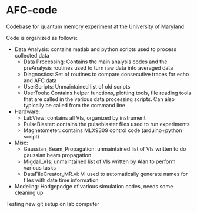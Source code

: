 # AFC-code
Codebase for quantum memory experiment at the University of Maryland

Code is organized as follows:
- Data Analysis: contains matlab and python scripts used to process collected data
    - Data Processing: Contains the main analysis codes and the preAnalysis routines used to turn raw data into averaged data
    - Diagnostics: Set of routines to compare consecutive traces for echo and AFC data
    - UserScripts: Unmaintained list of old scripts
    - UserTools: Contains helper functions, plotting tools, file reading tools that are called in the various data processing scripts. Can also typically be called from the command line
- Hardware: 
    - LabView: contains all VIs, organized by instrument
    - PulseBlaster: contains the pulseblaster files used to run experiments
    - Magnetometer: contains MLX9309 control code (arduino+python script)
- Misc: 
    - Gaussian\_Beam\_Propagation: unmaintained list of VIs written to do gaussian beam propagation
    - Migdall\_VIs: unmaintained list of VIs written by Alan to perform various tasks
    - DataFileCreator\_MR.vi: VI used to automatically generate names for files with date time information
- Modeling: Hodgepodge of various simulation codes, needs some cleaning up


Testing new git setup on lab computer

